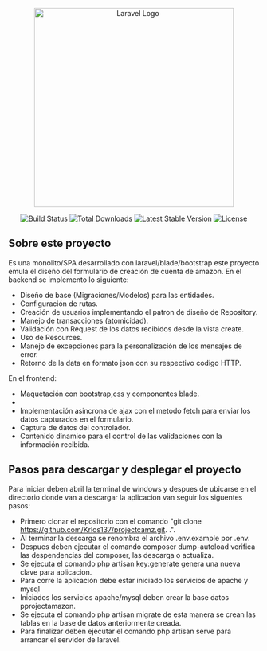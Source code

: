 <p align="center"><a href="https://laravel.com" target="_blank"><img src="https://raw.githubusercontent.com/laravel/art/master/logo-lockup/5%20SVG/2%20CMYK/1%20Full%20Color/laravel-logolockup-cmyk-red.svg" width="400" alt="Laravel Logo"></a></p>

<p align="center">
<a href="https://github.com/laravel/framework/actions"><img src="https://github.com/laravel/framework/workflows/tests/badge.svg" alt="Build Status"></a>
<a href="https://packagist.org/packages/laravel/framework"><img src="https://img.shields.io/packagist/dt/laravel/framework" alt="Total Downloads"></a>
<a href="https://packagist.org/packages/laravel/framework"><img src="https://img.shields.io/packagist/v/laravel/framework" alt="Latest Stable Version"></a>
<a href="https://packagist.org/packages/laravel/framework"><img src="https://img.shields.io/packagist/l/laravel/framework" alt="License"></a>
</p>

## Sobre este proyecto

Es una monolito/SPA desarrollado con laravel/blade/bootstrap este proyecto emula el diseño del formulario de creación de cuenta de amazon. En el backend se implemento lo siguiente:

- Diseño de base (Migraciones/Modelos) para las entidades.
- Configuración de rutas.
- Creación de usuarios implementando el patron de diseño de Repository.
- Manejo de transacciones (atomicidad).
- Validación con Request de los datos recibidos desde la vista create.
- Uso de Resources.
- Manejo de excepciones para la personalización de los mensajes de error. 
- Retorno de la data en formato json con su respectivo codigo HTTP.

En el frontend:

- Maquetación con bootstrap,css y componentes blade.
- 
- Implementación asincrona de ajax con el metodo fetch para enviar los datos capturados en el formulario.
- Captura de datos del controlador.
- Contenido dinamico para el control de las validaciones con la información recibida.

## Pasos para descargar y desplegar el proyecto

Para iniciar deben abril la terminal de windows y despues de ubicarse en el directorio donde van a descargar la aplicacion van seguir los siguentes pasos:  

- Primero clonar el repositorio con el comando "git clone https://github.com/Krlos137/projectcamz.git. .".
- Al terminar la descarga se renombra el archivo .env.example por .env.
- Despues deben ejecutar el comando composer dump-autoload verifica las despendencias del composer, las descarga o actualiza.
- Se ejecuta el comando php artisan key:generate genera una nueva clave para aplicacion.
- Para corre la aplicación debe estar iniciado los servicios de apache y mysql
- Iniciados los servicios apache/mysql deben crear la base datos pprojectamazon.
- Se ejecuta el comando php artisan migrate de esta manera se crean las tablas en la base de datos anteriormente creada.
- Para finalizar deben ejecutar el comando php artisan serve para arrancar el servidor de laravel. 